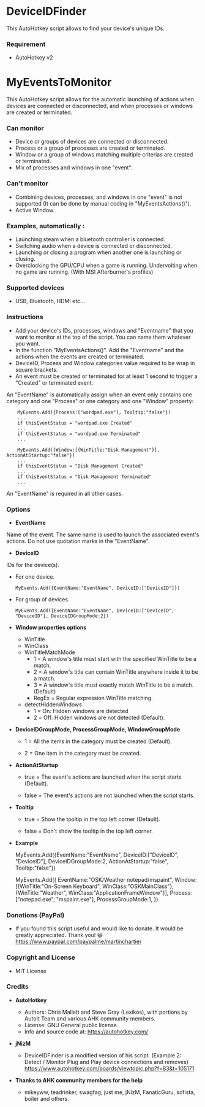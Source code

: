 # DeviceIDFinder
This AutoHotkey script allows to find your device's unique IDs.

### Requirement
* AutoHotkey v2

# MyEventsToMonitor
This AutoHotkey script allows for the automatic launching of actions when devices are connected or disconnected, and when processes or windows are created or terminated.

### Can monitor
* Device or groups of devices are connected or disconnected.
* Process or a group of processes are created or terminated.
* Window or a group of windows matching multiple criterias are created or terminated.
* Mix of processes and windows in one "event".

### Can't monitor
* Combining devices, processes, and windows in one "event" is not supported (It can be done by manual coding in "MyEventsActions()").
* Active Window.

### Examples, automatically :
* Launching steam when a bluetooth controller is connected.
* Switching audio when a device is connected or disconnected.
* Launching or closing a program when another one is launching or closing.
* Overclocking the GPU/CPU when a game is running. Undervolting when no game are running. (With MSI Afterburner's profiles)

### Supported devices
* USB, Bluetooth, HDMI etc...

### Instructions

* Add your device's IDs, processes, windows and "Eventname" that you want to monitor at the top of the script. You can name them whatever you want.
* In the function "MyEventsActions()". Add the "Eventname" and the actions when the events are created or terminated.
* DeviceID, Process and Window categories value required to be wrap in square brackets.
* An event must be created or terminated for at least 1 second to trigger a "Created" or terminated event.

An "EventName" is automatically assign when an event only contains one category and one "Process" or one category and one "Window" property:

        MyEvents.Add({Process:["wordpad.exe"], Tooltip:"false"})
        ...
        if thisEventStatus = "wordpad.exe Created"
        ...
        if thisEventStatus = "wordpad.exe Terminated"
        ...

        MyEvents.Add({Window:[{WinTitle:"Disk Management"}], ActionAtStartup:"false"})
        ...
        if thisEventStatus = "Disk Management Created"
        ...
        if thisEventStatus = "Disk Management Terminated"
        ...

An "EventName" is required in all other cases.

### Options

* **EventName**

Name of the event. The same name is used to launch the associated event's actions. Do not use quotation marks in the "EventName".

* **DeviceID**

IDs for the device(s).

  - For one device.

        MyEvents.Add({EventName:"EventName", DeviceID:["DeviceID"]})
        
  - For group of devices.

        MyEvents.Add({EventName:"EventName", DeviceID:["DeviceID", "DeviceID"], DeviceIDGroupMode:2})
        
* **Window properties options**
  - WinTitle
  - WinClass
  - WinTitleMatchMode
    - 1 = A window's title must start with the specified WinTitle to be a match.
    - 2 = A window's title can contain WinTitle anywhere inside it to be a match.
    - 3 = A window's title must exactly match WinTitle to be a match. (Default)
    - RegEx = Regular expression WinTitle matching.
  - detectHiddenWindows
    - 1 = On:  Hidden windows are detected
    - 2 = Off: Hidden windows are not detected (Default).

* **DeviceIDGroupMode, ProcessGroupMode, WindowGroupMode**

  - 1 = All the items in the category must be created (Default).

  - 2 = One item in the category must be created.

* **ActionAtStartup**

  - true = The event's actions are launched when the script starts (Default). 

  - false = The event's actions are not launched when the script starts.

* **Tooltip**

  - true = Show the tooltip in the top left corner (Default).

  - false = Don't show the tooltip in the top left corner.

* **Example**
    
	MyEvents.Add({EventName:"EventName", DeviceID:["DeviceID", "DeviceID"], DeviceIDGroupMode:2, ActionAtStartup:"false", Tooltip:"false"})

	MyEvents.Add({
		EventName:"OSK/Weather notepad/mspaint",
		Window:[{WinTitle:"On-Screen Keyboard", WinClass:"OSKMainClass"}, {WinTitle:"Weather", WinClass:"ApplicationFrameWindow"}],
		Process:["notepad.exe", "mspaint.exe"],
		ProcessGroupMode:1,
	})


### Donations (PayPal)
  - If you found this script useful and would like to donate. It would be greatly appreciated. Thank you! :smiley:
    https://www.paypal.com/paypalme/martinchartier
  
### Copyright and License
  - MIT License

### Credits
* **AutoHotkey**
  - Authors: Chris Mallett and Steve Gray (Lexikos), with portions by AutoIt Team and various AHK community members.
  - License: GNU General public license
  - Info and source code at: https://autohotkey.com/
* **jNizM**
  - DeviceIDFinder is a modified version of his script. (Example 2: Detect / Monitor Plug and Play device connections and removes)
    https://www.autohotkey.com/boards/viewtopic.php?f=83&t=105171

* **Thanks to AHK community members for the help**
  - mikeyww, teadrinker, swagfag, just me, jNizM, FanaticGuru, sofista, boiler and others.
